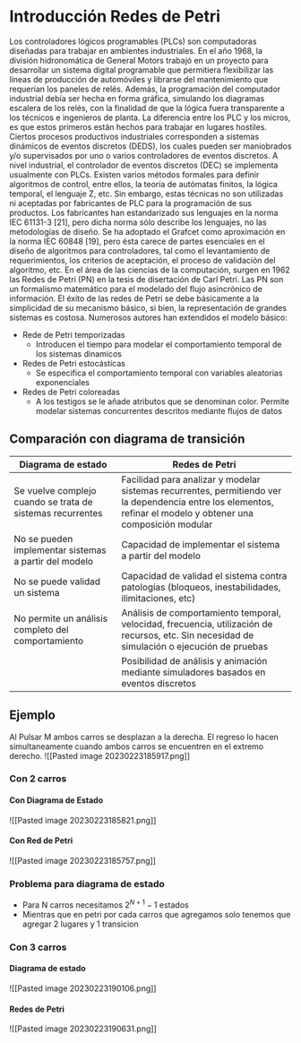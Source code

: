 # Introducción Redes de Petri

Los controladores lógicos programables (PLCs) son computadoras diseñadas para trabajar en ambientes industriales. En el año 1968, la división hidronomática de General Motors trabajó en un proyecto para desarrollar un sistema digital programable que permitiera flexibilizar las líneas de producción de automóviles y librarse del mantenimiento que requerían los paneles de relés. Además, la programación del computador industrial debía ser hecha en forma gráfica, simulando los diagramas escalera de los relés, con la finalidad de que la lógica fuera transparente a los técnicos e ingenieros de planta. La diferencia entre los PLC y los micros, es que estos primeros están hechos para trabajar en lugares hostiles. Ciertos procesos productivos industriales corresponden a sistemas dinámicos de eventos discretos (DEDS), los cuales pueden ser maniobrados y/o supervisados por uno o varios controladores de eventos discretos. A nivel industrial, el controlador de eventos discretos (DEC) se implementa usualmente con PLCs. Existen varios métodos formales para definir algoritmos de control, entre ellos, la teoría de autómatas finitos, la lógica temporal, el lenguaje Z, etc. Sin embargo, estas técnicas no son utilizadas ni aceptadas por fabricantes de PLC para la programación de sus productos. Los fabricantes han estandarizado sus lenguajes en la norma IEC 61131-3 [21], pero dicha norma sólo describe los lenguajes, no las metodologías de diseño. Se ha adoptado el Grafcet como aproximación en la norma IEC 60848 [19], pero ésta carece de partes esenciales en el diseño de algoritmos para controladores, tal como el levantamiento de requerimientos, los criterios de aceptación, el proceso de validación del algoritmo, etc. En el área de las ciencias de la computación, surgen en 1962 las Redes de Petri (PN) en la tesis de disertación de Carl Petri. Las PN son un formalismo matemático para el modelado del flujo asincrónico de información.
El éxito de las redes de Petri se debe básicamente a la simplicidad de su mecanismo básico, si bien, la representación de grandes sistemas es costosa.
Numerosos autores han extendidos el modelo básico:
- Rede de Petri temporizadas
	- Introducen el tiempo para modelar el comportamiento temporal de los sistemas dinamicos
- Redes de Petri estocásticas
	- Se especifica el comportamiento temporal con variables aleatorias exponenciales
- Redes de Petri coloreadas
	- A los testigos se le añade atributos que se denominan color. Permite modelar sistemas concurrentes descritos mediante flujos de datos
## Comparación con diagrama de transición

|Diagrama de estado | Redes de Petri|
|----------------------|----------------|
|Se vuelve complejo cuando se trata de sistemas recurrentes | Facilidad para analizar y modelar sistemas recurrentes, permitiendo ver la dependencia entre los elementos, refinar el modelo y obtener una composición modular|
|No se pueden implementar sistemas a partir del modelo | Capacidad de implementar el sistema a partir del modelo|
|No se puede validad un sistema | Capacidad de validad el sistema contra patologías (bloqueos, inestabilidades, ilimitaciones, etc)|
|No permite un análisis completo del comportamiento | Análisis de comportamiento temporal, velocidad, frecuencia, utilización de recursos, etc. Sin necesidad de simulación o ejecución de pruebas|
|| Posibilidad de análisis y animación mediante simuladores basados en eventos discretos|

## Ejemplo
Al Pulsar M ambos carros se desplazan a la derecha. El regreso lo hacen simultaneamente cuando ambos carros se encuentren en el extremo derecho.
![[Pasted image 20230223185917.png]]
### Con 2 carros
#### Con Diagrama de Estado
![[Pasted image 20230223185821.png]]
#### Con Red de Petri
![[Pasted image 20230223185757.png]]

### Problema para diagrama de estado
- Para N carros necesitamos $2^{N+1}-1$ estados
- Mientras que en petri por cada carros que agregamos solo tenemos que agregar 2 lugares y 1 transicion

### Con 3 carros
#### Diagrama de estado
![[Pasted image 20230223190106.png]]
#### Redes de Petri
![[Pasted image 20230223190631.png]]





